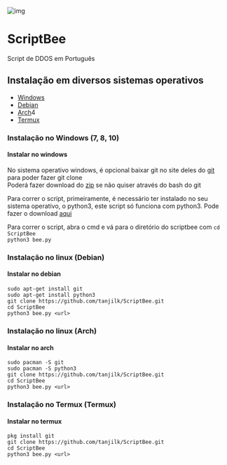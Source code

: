 ![img](https://raw.githubusercontent.com/tanjilk/ScriptBee/master/img/icon.ico)  
# ScriptBee  
Script de DDOS em Português  

## Instalação em diversos sistemas operativos
  - [Windows](#instalar-no-windows)
  - [Debian](#instalar-no-debian)
  - [Arch](#instalar-no-arch)4
  - [Termux](#termux)

### Instalação no Windows (7, 8, 10)
#### Instalar no windows
No sistema operativo windows, é opcional baixar git no site deles do [git](https://git-scm.com/downloads) para poder fazer git clone  
Poderá fazer download do [zip](https://github.com/tanjilk/ScriptBee/archive/refs/heads/master.zip) se não quiser através do bash do git  

Para correr o script, primeiramente, é necessário ter instalado no seu sistema operativo, o python3, este script só funciona com python3. Pode fazer o download [aqui](https://www.python.org/downloads/)

Para correr o script, abra o cmd e vá para o diretório do scriptbee com 
`cd ScriptBee`  
`python3 bee.py`  

### Instalação no linux (Debian)
#### Instalar no debian
`sudo apt-get install git`  
`sudo apt-get install python3`  
`git clone https://github.com/tanjilk/ScriptBee.git`  
`cd ScriptBee`  
`python3 bee.py <url>`  

### Instalação no linux (Arch)
#### Instalar no arch
`sudo pacman -S git`  
`sudo pacman -S python3`  
`git clone https://github.com/tanjilk/ScriptBee.git`  
`cd ScriptBee`  
`python3 bee.py <url>`  

### Instalação no Termux (Termux)
#### Instalar no termux
`pkg install git`    
`git clone https://github.com/tanjilk/ScriptBee.git`  
`cd ScriptBee`  
`python3 bee.py <url>`  

